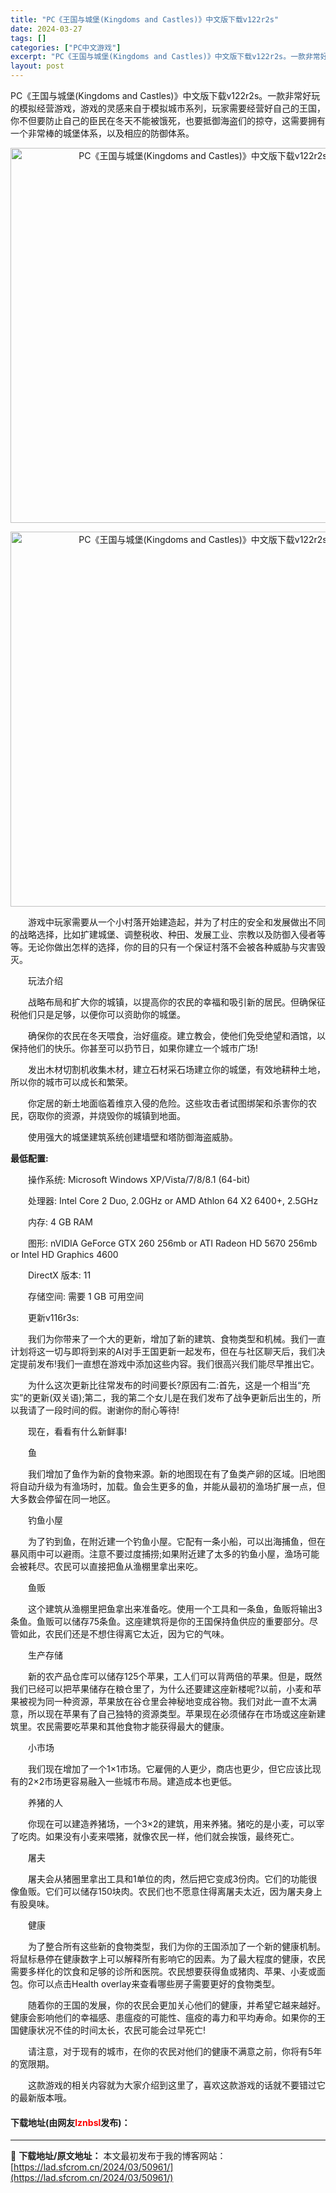 ```yaml
---
title: "PC《王国与城堡(Kingdoms and Castles)》中文版下载v122r2s"
date: 2024-03-27
tags: []
categories: ["PC中文游戏"]
excerpt: "PC《王国与城堡(Kingdoms and Castles)》中文版下载v122r2s。一款非常好玩的模拟经营游戏，游戏的灵感来自于模拟城市系列，玩家需要经营好自己的王国，你不但要防止自己的臣民在冬天不能被饿死，也要抵御海盗们的掠夺，这需要拥有一个非常棒的城堡体系，以及相应的防御体系。 　　游戏中玩&hellip;"
layout: post
---
```


 <p>PC《王国与城堡(Kingdoms and Castles)》中文版下载v122r2s。一款非常好玩的模拟经营游戏，游戏的灵感来自于模拟城市系列，玩家需要经营好自己的王国，你不但要防止自己的臣民在冬天不能被饿死，也要抵御海盗们的掠夺，这需要拥有一个非常棒的城堡体系，以及相应的防御体系。</p> <p align="center"><img align="" border="0" src="https://lad.sfcrom.cn/wp-content/uploads/2024/03/20240327_66039edf58a80.webp" width="600" alt="PC《王国与城堡(Kingdoms and Castles)》中文版下载v122r2s" /></p> <p align="center"><img align="" border="0" src="https://lad.sfcrom.cn/wp-content/uploads/2024/03/20240327_66039edfb6d73.webp" width="600" alt="PC《王国与城堡(Kingdoms and Castles)》中文版下载v122r2s" /></p> <p>　　游戏中玩家需要从一个小村落开始建造起，并为了村庄的安全和发展做出不同的战略选择，比如扩建城堡、调整税收、种田、发展工业、宗教以及防御入侵者等等。无论你做出怎样的选择，你的目的只有一个保证村落不会被各种威胁与灾害毁灭。</p> <p>　　玩法介绍</p> <p>　　战略布局和扩大你的城镇，以提高你的农民的幸福和吸引新的居民。但确保征税他们只是足够，以便你可以资助你的城堡。</p> <p>　　确保你的农民在冬天喂食，治好瘟疫。建立教会，使他们免受绝望和酒馆，以保持他们的快乐。你甚至可以扔节日，如果你建立一个城市广场!</p> <p>　　发出木材切割机收集木材，建立石材采石场建立你的城堡，有效地耕种土地，所以你的城市可以成长和繁荣。</p> <p>　　你定居的新土地面临着维京入侵的危险。这些攻击者试图绑架和杀害你的农民，窃取你的资源，并烧毁你的城镇到地面。</p> <p>　　使用强大的城堡建筑系统创建墙壁和塔防御海盗威胁。</p> <p><strong>最低配置:</strong></p> <p>　　操作系统: Microsoft Windows XP/Vista/7/8/8.1 (64-bit)</p> <p>　　处理器: Intel Core 2 Duo, 2.0GHz or AMD Athlon 64 X2 6400+, 2.5GHz</p> <p>　　内存: 4 GB RAM</p> <p>　　图形: nVIDIA GeForce GTX 260 256mb or ATI Radeon HD 5670 256mb or Intel HD Graphics 4600</p> <p>　　DirectX 版本: 11</p> <p>　　存储空间: 需要 1 GB 可用空间</p> <p>　　更新v116r3s:</p> <p>　　我们为你带来了一个大的更新，增加了新的建筑、食物类型和机械。我们一直计划将这一切与即将到来的AI对手王国更新一起发布，但在与社区聊天后，我们决定提前发布!我们一直想在游戏中添加这些内容。我们很高兴我们能尽早推出它。</p> <p>　　为什么这次更新比往常发布的时间要长?原因有二:首先，这是一个相当&ldquo;充实&rdquo;的更新(双关语);第二，我的第二个女儿是在我们发布了战争更新后出生的，所以我请了一段时间的假。谢谢你的耐心等待!</p> <p>　　现在，看看有什么新鲜事!</p> <p>　　鱼</p> <p>　　我们增加了鱼作为新的食物来源。新的地图现在有了鱼类产卵的区域。旧地图将自动升级为有渔场时，加载。鱼会生更多的鱼，并能从最初的渔场扩展一点，但大多数会停留在同一地区。</p> <p>　　钓鱼小屋</p> <p>　　为了钓到鱼，在附近建一个钓鱼小屋。它配有一条小船，可以出海捕鱼，但在暴风雨中可以避雨。注意不要过度捕捞;如果附近建了太多的钓鱼小屋，渔场可能会被耗尽。农民可以直接把鱼从渔棚里拿出来吃。</p> <p>　　鱼贩</p> <p>　　这个建筑从渔棚里把鱼拿出来准备吃。使用一个工具和一条鱼，鱼贩将输出3条鱼。鱼贩可以储存75条鱼。这座建筑将是你的王国保持鱼供应的重要部分。尽管如此，农民们还是不想住得离它太近，因为它的气味。</p> <p>　　生产存储</p> <p>　　新的农产品仓库可以储存125个苹果，工人们可以背两倍的苹果。但是，既然我们已经可以把苹果储存在粮仓里了，为什么还要建这座新楼呢?以前，小麦和苹果被视为同一种资源，苹果放在谷仓里会神秘地变成谷物。我们对此一直不太满意，所以现在苹果有了自己独特的资源类型。苹果现在必须储存在市场或这座新建筑里。农民需要吃苹果和其他食物才能获得最大的健康。</p> <p>　　小市场</p> <p>　　我们现在增加了一个1&times;1市场。它雇佣的人更少，商店也更少，但它应该比现有的2&times;2市场更容易融入一些城市布局。建造成本也更低。</p> <p>　　养猪的人</p> <p>　　你现在可以建造养猪场，一个3&times;2的建筑，用来养猪。猪吃的是小麦，可以宰了吃肉。如果没有小麦来喂猪，就像农民一样，他们就会挨饿，最终死亡。</p> <p>　　屠夫</p> <p>　　屠夫会从猪圈里拿出工具和1单位的肉，然后把它变成3份肉。它们的功能很像鱼贩。它们可以储存150块肉。农民们也不愿意住得离屠夫太近，因为屠夫身上有股臭味。</p> <p>　　健康</p> <p>　　为了整合所有这些新的食物类型，我们为你的王国添加了一个新的健康机制。将鼠标悬停在健康数字上可以解释所有影响它的因素。为了最大程度的健康，农民需要多样化的饮食和足够的诊所和医院。农民想要获得鱼或猪肉、苹果、小麦或面包。你可以点击Health overlay来查看哪些房子需要更好的食物类型。</p> <p>　　随着你的王国的发展，你的农民会更加关心他们的健康，并希望它越来越好。健康会影响他们的幸福感、患瘟疫的可能性、瘟疫的毒力和平均寿命。如果你的王国健康状况不佳的时间太长，农民可能会过早死亡!</p> <p>　　请注意，对于现有的城市，在你的农民对他们的健康不满意之前，你将有5年的宽限期。</p> <p>　　这款游戏的相关内容就为大家介绍到这里了，喜欢这款游戏的话就不要错过它的最新版本哦。</p> <p><h4>下载地址(由网友<font color="red">lznbsl</font>发布)：</h4></p> 

---
📖 **下载地址/原文地址：** 本文最初发布于我的博客网站：[https://lad.sfcrom.cn/2024/03/50961/](https://lad.sfcrom.cn/2024/03/50961/)
